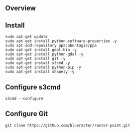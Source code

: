 ## Overview

## Install 
	sudo apt-get update
	sudo apt-get install python-software-properties -y
	sudo apt-add-repository ppa:ubuntugis/ppa
	sudo apt-get install gdal-bin -y
	sudo apt-get install python-gdal -y
	sudo apt-get install git -y
	sudo apt-get install s3cmd -y
	sudo apt-get install python-pip -y 
	sudo apt-get install shapely -y




## Configure s3cmd
	s3cmd --configure

## Configure Git 
	git clone https://github.com/blueraster/raster-point.git
